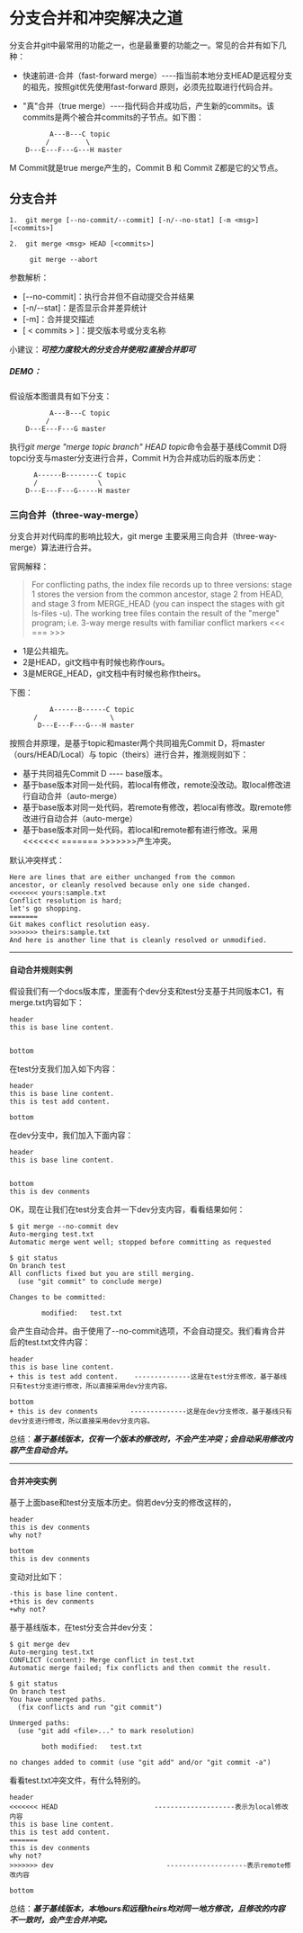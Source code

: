 # 分支合并和冲突解决之道

分支合并git中最常用的功能之一，也是最重要的功能之一。常见的合并有如下几种：

+ 快速前进-合并（fast-forward merge）----指当前本地分支HEAD是远程分支的祖先，按照git优先使用fast-forward 原则，必须先拉取进行代码合并。

+ "真"合并（true merge）----指代码合并成功后，产生新的commits。该commits是两个被合并commits的子节点。如下图：

```
          A---B---C topic
         /         \
    D---E---F---G---H master

```

M Commit就是true merge产生的，Commit B 和 Commit Z都是它的父节点。

## 分支合并

```
1.  git merge [--no-commit/--commit] [-n/--no-stat] [-m <msg>] [<commits>]

2.  git merge <msg> HEAD [<commits>]

     git merge --abort

```

参数解析：
+ [--no-commit]：执行合并但不自动提交合并结果
+ [-n/--stat]：是否显示合并差异统计
+ [-m]：合并提交描述
+ [ < commits > ]：提交版本号或分支名称

小建议：***可控力度较大的分支合并使用2直接合并即可***

##### DEMO：

假设版本图谱具有如下分支：

```
          A---B---C topic
         /
    D---E---F---G master

```

执行*git merge "merge topic branch" HEAD topic*命令会基于基线Commit D将topci分支与master分支进行合并，Commit H为合并成功后的版本历史：

```
      A------B--------C topic
      /               \
    D---E---F---G-----H master

```

### 三向合并（three-way-merge）

分支合并对代码库的影响比较大，git merge 主要采用三向合并（three-way-merge）算法进行合并。

官网解释：
>  For conflicting paths, the index file records up to three versions: stage 1 stores the version from the common ancestor, stage 2 from HEAD, and stage 3 from MERGE_HEAD (you can inspect the stages with git ls-files -u). The working tree files contain the result of the "merge" program; i.e. 3-way merge results with familiar conflict markers <<< === >>>

+ 1是公共祖先。
+ 2是HEAD，git文档中有时候也称作ours。
+ 3是MERGE_HEAD，git文档中有时候也称作theirs。

下图：
```
          A------B------C topic
      /                  \
       D---E---F---G---H master
```

按照合并原理，是基于topic和master两个共同祖先Commit D，将master（ours/HEAD/Local）与 topic（theirs）进行合并，推测规则如下：
+ 基于共同祖先Commit D ---- base版本。
+ 基于base版本对同一处代码，若local有修改，remote没改动。取local修改进行自动合并（auto-merge）
+ 基于base版本对同一处代码，若remote有修改，若local有修改。取remote修改进行自动合并（auto-merge）
+ 基于base版本对同一处代码，若local和remote都有进行修改。采用<<<<<<<  ======= >>>>>>>产生冲突。

默认冲突样式：

```
Here are lines that are either unchanged from the common
ancestor, or cleanly resolved because only one side changed.
<<<<<<< yours:sample.txt
Conflict resolution is hard;
let's go shopping.
=======
Git makes conflict resolution easy.
>>>>>>> theirs:sample.txt
And here is another line that is cleanly resolved or unmodified.

```

----------------------------------------------------------------------------------------------------------------

#### 自动合并规则实例

假设我们有一个docs版本库，里面有个dev分支和test分支基于共同版本C1，有merge.txt内容如下：

```
header
this is base line content.


bottom
```

在test分支我们加入如下内容：

```
header
this is base line content.
this is test add content.

bottom
```

在dev分支中，我们加入下面内容：

```
header
this is base line content.


bottom
this is dev conments
```

OK，现在让我们在test分支合并一下dev分支内容，看看结果如何：

```
$ git merge --no-commit dev
Auto-merging test.txt
Automatic merge went well; stopped before committing as requested

$ git status
On branch test
All conflicts fixed but you are still merging.
  (use "git commit" to conclude merge)

Changes to be committed:

        modified:   test.txt

```

会产生自动合并。由于使用了--no-commit选项，不会自动提交。我们看肯合并后的test.txt文件内容：

```
header
this is base line content.
+ this is test add content.    --------------这是在test分支修改，基于基线只有test分支进行修改，所以直接采用dev分支内容。

bottom
+ this is dev conments        --------------这是在dev分支修改，基于基线只有dev分支进行修改，所以直接采用dev分支内容。
```

总结：***基于基线版本，仅有一个版本的修改时，不会产生冲突；会自动采用修改内容产生自动合并。***

--------------------------------------------------------------------------------------------------------------

#### 合并冲突实例

基于上面base和test分支版本历史。倘若dev分支的修改这样的，

```
header
this is dev conments
why not?

bottom
this is dev conments
```

变动对比如下：

```
-this is base line content.
+this is dev conments
+why not?
```

基于基线版本，在test分支合并dev分支：

```
$ git merge dev
Auto-merging test.txt
CONFLICT (content): Merge conflict in test.txt
Automatic merge failed; fix conflicts and then commit the result.

$ git status
On branch test
You have unmerged paths.
  (fix conflicts and run "git commit")

Unmerged paths:
  (use "git add <file>..." to mark resolution)

        both modified:   test.txt

no changes added to commit (use "git add" and/or "git commit -a")
```

看看test.txt冲突文件，有什么特别的。

```
header
<<<<<<< HEAD                        --------------------表示为local修改内容
this is base line content.
this is test add content.
=======
this is dev conments
why not?
>>>>>>> dev                            --------------------表示remote修改内容

bottom
```

总结：***基于基线版本，本地ours和远程theirs均对同一地方修改，且修改的内容不一致时，会产生合并冲突。***













